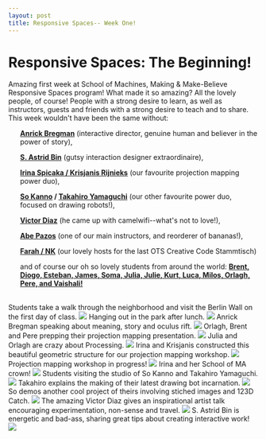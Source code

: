 ```yaml
---
layout: post
title: Responsive Spaces-- Week One!
---
```


# Responsive Spaces: The Beginning!

Amazing first week at School of Machines, Making & Make-Believe Responsive Spaces program! What made it so amazing? All the lovely people, of course! People with a strong desire to learn, as well as instructors, guests and friends with a strong desire to teach and to share. This week wouldn't have been the same without: 

<div>
<ul><b><a href="http://www.anrick.com/" target="_blank">Anrick Bregman</a></b> (interactive director, genuine human and believer in the power of story),</ul> 
<ul><b><a href="http://www.astridbin.com/" target="_blank">S. Astrid Bin</a></b> (gutsy interaction designer extraordinaire), </ul>
<ul><b><a href="http://www.codebark.com/" target="_blank">Irina Spicaka / Krisjanis Rijnieks</a></b> (our favourite projection mapping power duo), </ul>
<ul><b><a href="http://www.kanno.so" target="_blank">So Kanno</a> / <a href="http://yang02.org" target="_blank">Takahiro Yamaguchi</a></b> (our other favourite power duo, focused on drawing robots!), </ul>
<ul><b><a href="http://victordiazbarrales.com/" target="_blank">Victor Diaz</a></b> (he came up with camelwifi--what's not to love!), </ul>
<ul><b><a href="http://www.hamoid.com/" target="_blank">Abe Pazos</a></b> (one of our main instructors, and reorderer of bananas!), </ul>
<ul><b><a href="http://nkprojekt.de" target="_blank">Farah / NK</a></b> (our lovely hosts for the last OTS Creative Code Stammtisch)</ul>
<ul>and of course our oh so lovely students from around the world: <b><a href="http://schoolofma.org/programs/july-2014-responsive-spaces/" target="_blank">Brent, Diogo, Esteban, James, Soma, Julia, Julie, Kurt, Luca, Milos, Orlagh, Pere, and Vaishali!</a></b></ul>
</div>
<br>

<div>
<caption>Students take a walk through the neighborhood and visit the Berlin Wall on the first day of class.</caption>
<img src="{{ site.baseurl }}i/RS_Week1_11_s.jpg" class="pic">
<caption>Hanging out in the park after lunch.</caption>
<img src="{{ site.baseurl }}i/RS_Week1_12_s.jpg" class="pic">
<caption>Anrick Bregman speaking about meaning, story and oculus rift.</caption>
<img src="{{ site.baseurl }}i/RS_Week1_08_s.jpg" class="pic">
<caption>Orlagh, Brent and Pere prepping their projection mapping presentation.</caption>
<img src="{{ site.baseurl }}i/RS_Week1_04_s.png" class="pic">
<caption>Julia and Orlagh are crazy about Processing.</caption>
<img src="{{ site.baseurl }}i/RS_Week1_01_s.png" class="pic">
<caption>Irina and Krisjanis constructed this beautiful geometric structure for our projection mapping workshop.</caption>
<img src="{{ site.baseurl }}i/projection.jpg" class="pic">
<caption>Projection mapping workshop in progress!</caption>
<img src="{{ site.baseurl }}i/projection02.JPG" class="pic">
<caption>Irina and her School of MA crown!</caption>
<img src="{{ site.baseurl }}i/RS_Week1_03_s.png" class="pic">
<caption>Students visiting the studio of So Kanno and Takahiro Yamaguchi.</caption>
<img src="{{ site.baseurl }}i/RS_Week1_06_s.jpg" class="pic">
<caption>Takahiro explains the making of their latest drawing bot incarnation.</caption>
<img src="{{ site.baseurl }}i/RS_Week1_07_s.jpg" class="pic">
<caption>So demos another cool project of theirs involving stiched images and 123D Catch.</caption>
<img src="{{ site.baseurl }}i/RS_Week1_14_s.jpg" class="pic">
<caption>The amazing Victor Diaz gives an inspirational artist talk encouraging experimentation, non-sense and travel.</caption>
<img src="{{ site.baseurl }}i/RS_Week1_02_s.png" class="pic">
<caption>S. Astrid Bin is energetic and bad-ass, sharing great tips about creating interactive work!</caption>
<img src="{{ site.baseurl }}i/RS_Week1_16_s.jpg" class="pic">
</div>

